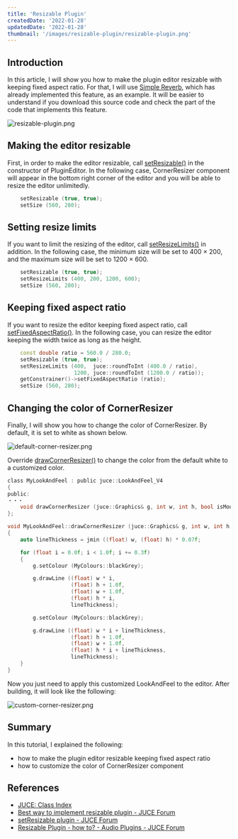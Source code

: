 ```yaml
---
title: 'Resizable Plugin'
createdDate: '2022-01-28'
updatedDate: '2022-01-28'
thumbnail: '/images/resizable-plugin/resizable-plugin.png'
---
```


## Introduction

In this article, I will show you how to make the plugin editor resizable with keeping fixed aspect ratio. For that, I will use [Simple Reverb](https://github.com/szkkng/simple-reverb), which has already implemented this feature, as an example. It will be easier to understand if you download this source code and check the part of the code that implements this feature.

![resizable-plugin.png](/images/resizable-plugin/resizable-plugin.png)

## Making the editor resizable

First, in order to make the editor resizable, call [setResizable()](https://docs.juce.com/master/classAudioProcessorEditor.html#a3d36f7385146270fc752ce17418f115a) in the constructor of PluginEditor. In the following case, CornerResizer component will appear in the bottom right corner of the editor and you will be able to resize the editor unlimitedly.

```c++:PluginEditor.cpp
    setResizable (true, true);
    setSize (560, 280);
```

## Setting resize limits

If you want to limit the resizing of the editor, call [setResizeLimits()](https://docs.juce.com/master/classAudioProcessorEditor.html#a4f52a3b54d9a54e9b0b72dffc5030426) in addition. In the following case, the minimum size will be set to 400 × 200, and the maximum size will be set to 1200 × 600.

```c++:PluginEditor.cpp
    setResizable (true, true);
    setResizeLimits (400, 200, 1200, 600);
    setSize (560, 280);
```

## Keeping fixed aspect ratio

If you want to resize the editor keeping fixed aspect ratio, call [setFixedAspectRatio()](https://docs.juce.com/master/classComponentBoundsConstrainer.html#ad2dc5063fde4f7eec915c29eb9a78d46). In the following case, you can resize the editor keeping the width twice as long as the height.

```c++:PluginEditor.cpp
    const double ratio = 560.0 / 280.0;
    setResizable (true, true);
    setResizeLimits (400,  juce::roundToInt (400.0 / ratio),
                     1200, juce::roundToInt (1200.0 / ratio));
    getConstrainer()->setFixedAspectRatio (ratio);
    setSize (560, 280);
```

## Changing the color of CornerResizer

Finally, I will show you how to change the color of CornerResizer. By default, it is set to white as shown below.

![default-corner-resizer.png](/images/resizable-plugin/default-corner-resizer.png)

Override [drawCornerResizer()](https://docs.juce.com/master/classLookAndFeel__V2.html#a38e789cd65e11d1cb4c23e4aa2a2f718) to change the color from the default white to a customized color.

```c++:MyLookAndFeel.h
class MyLookAndFeel : public juce::LookAndFeel_V4
{
public:
・・・
    void drawCornerResizer (juce::Graphics& g, int w, int h, bool isMouseOver, bool isMouseDragging) override;
};

```

```c++:MyLookAndFeel.cpp
void MyLookAndFeel::drawCornerResizer (juce::Graphics& g, int w, int h, bool /*isMouseOver*/, bool /*isMouseDragging*/)
{
    auto lineThickness = jmin ((float) w, (float) h) * 0.07f;

    for (float i = 0.0f; i < 1.0f; i += 0.3f)
    {
        g.setColour (MyColours::blackGrey);

        g.drawLine ((float) w * i,
                    (float) h + 1.0f,
                    (float) w + 1.0f,
                    (float) h * i,
                    lineThickness);

        g.setColour (MyColours::blackGrey);

        g.drawLine ((float) w * i + lineThickness,
                    (float) h + 1.0f,
                    (float) w + 1.0f,
                    (float) h * i + lineThickness,
                    lineThickness);
    }
}
```

Now you just need to apply this customized LookAndFeel to the editor. After building, it will look like the following:

![custom-corner-resizer.png](/images/resizable-plugin/custom-corner-resizer.png)

## Summary

In this tutorial, I explained the following:

- how to make the plugin editor resizable keeping fixed aspect ratio
- how to customize the color of CornerResizer component

## References

- [JUCE: Class Index](https://docs.juce.com/master/index.html)
- [Best way to implement resizable plugin - JUCE Forum](https://forum.juce.com/t/best-way-to-implement-resizable-plugin/12644)
- [setResizable plugin - JUCE Forum](https://forum.juce.com/t/setresizable-plugin/26361)
- [Resizable Plugin - how to? - Audio Plugins - JUCE Forum](https://forum.juce.com/t/resizable-plugin-how-to/45043)
